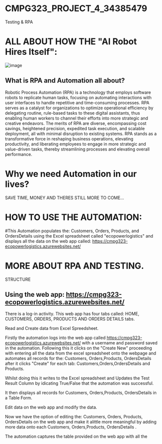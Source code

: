 # CMPG323_PROJECT_4_34385479
Testing &amp; RPA

# ALL ABOUT HOW THE "AI Robot Hires Itself":

![image](https://github.com/kayleeyana/CMPG323_PROJECT_4_34385479/assets/112712495/b9476549-a940-4cfc-b947-1082455a293b)


## What is RPA and Automation all about?

Robotic Process Automation (RPA) is a technology that employs software robots to replicate human tasks, focusing on automating interactions with user interfaces to handle repetitive and time-consuming processes. RPA serves as a catalyst for organizations to optimize operational efficiency by delegating routine, rule-based tasks to these digital assistants, thus enabling human workers to channel their efforts into more strategic and creative endeavors. The merits of RPA are diverse, encompassing cost savings, heightened precision, expedited task execution, and scalable deployment, all with minimal disruption to existing systems. RPA stands as a transformative force in reshaping business operations, elevating productivity, and liberating employees to engage in more strategic and value-driven tasks, thereby streamlining processes and elevating overall performance.

# Why we need Automation in our lives?

SAVE TIME, MONEY AND THERES STILL MORE TO COME...

# HOW TO USE THE AUTOMATION:

#This Automation populates the: Customers, Orders, Products, and OrdersDetails using the Excel spreadsheet called "ecopowerlogistics" and displays all the data on the web app called: https://cmpg323-ecopowerlogistics.azurewebsites.net/

# MORE ABOUT RPA AND TESTING.

STRUCTURE
## Using the web app: https://cmpg323-ecopowerlogistics.azurewebsites.net/
There is a log-in activity.
This web app has four tabs called: HOME, CUSTOMERS, ORDERS, PRODUCTS AND ORDERS DETAILS tabs. 

Read and Create data from Excel Spreedsheet.

Firstly the automation logs into the web app called https://cmpg323-ecopowerlogistics.azurewebsites.net/ with a username and password saved in the automation.
Following this it clicks on the "Create New" proceeding with entering all the data from the excel spreadsheet onto the webpage and automates all records for the: Customers, Orders,Products, OrdersDetails after it clicks "Create" for each tab: Customers,Orders,OrdersDetails and Products.

Whilst doing this it writes to the Excel spreadsheet and Updates the Test Result Column by idicating True/False that the automation was successful. 

It then displays all records for Customers, Orders,Products, OrdersDetails in a Table Form.

Edit data on the web app and modify the data.

Now we have the option of editing the: Customers, Orders, Products, OrdersDetails on the web app and make it alittle more meaningful by adding more data onto each  Customers, Orders,Products, OrdersDetails .

The automation captures the table provided on the web app with all the 





